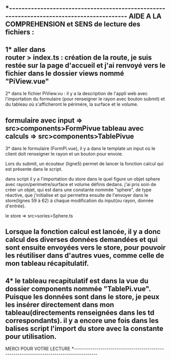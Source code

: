 
*-----------------------------------------------------------------------------------------
AIDE A LA COMPREHENSION et SENS de lecture des fichiers :
------------------------------------------------------------------------------------------
1* 
aller dans      
router > index.ts : 
création de la route, je suis restée sur la page d'accueil et j'ai renvoyé vers le fichier dans le dossier views nommé "PiView.vue"
------------------------------------------------------------------------------------------
2* 
dans le fichier PiView.vu :
il y a la description de l'appli web avec l'importation du formulaire (pour renseigner le rayon avec bouton submit) et du tableau où s'afficheront le périmère, la surface et le volume.

formulaire avec input => src>components>FormPivue
tableau avec calculs => src>components>TablePivue
------------------------------------------------------------------------------------------
3* 
dans le formulaire (FormPi.vue), il y a dans le template un input où le client doit renseigner le rayon et un bouton pour envoie.

Lors du submit, un écouteur (ligne5) permet de lancer la fonction calcul qui est présente dans le script.

dans script il y a l'importation du store dans le quel figure un objet sphere avec rayon/perimetre/surface et volume définis dedans.
j'ai pris soin de créer un objet, qui est dans une constante nommée "sphere", de type réactive, que j'initialise et qui permettra ensuite de l'envoyer dans le store(lignes 59 à 62) à chaque modification du input(ou rayon, donnée d'entrée).

le store => src>sories>Sphere.ts

Lorsque la fonction calcul est lancée, il y a donc calcul des diverses données demandées et qui sont ensuite envoyées vers le store, pour pouvoir les réutiliser dans d'autres vues, comme celle de mon tableau récapitulatif.
------------------------------------------------------------------------------------------
4*
le tableau recapitulatif est dans la vue du dossier components nommée "TablePi.vue".
Puisque les données sont dans le store, je peux les insérer directement dans mon tableau(directements renseignées dans les td correspondants).
il y a encore une fois dans les balises script l'import du store avec la constante pour utilisation.
------------------------------------------------------------------------------------------
MERCI POUR VOTRE LECTURE
*-----------------------------------------------------------------------------------------
